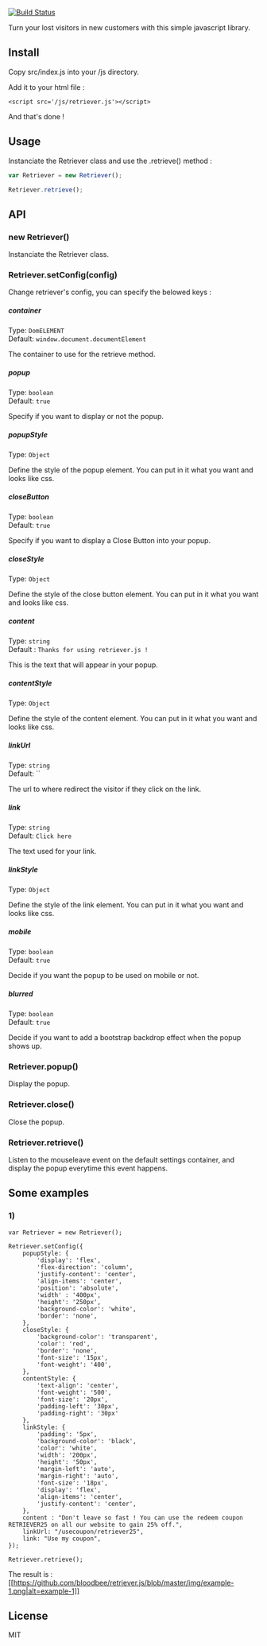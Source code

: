 
[![Build Status](https://travis-ci.org/bloodbee/retriever.js.svg?branch=master)](https://travis-ci.org/bloodbee/retriever.js)

Turn your lost visitors in new customers with this simple javascript library.


## Install

Copy src/index.js into your /js directory.

Add it to your html file :

```
<script src='/js/retriever.js'></script>
```

And that's done !

## Usage

Instanciate the Retriever class and use the .retrieve() method :

```js
var Retriever = new Retriever();

Retriever.retrieve();
```

## API

### new Retriever()

Instanciate the Retriever class.


### Retriever.setConfig(config)

Change retriever's config, you can specify the belowed keys :

##### container

Type: `DomELEMENT`<br>
Default: `window.document.documentElement`

The container to use for the retrieve method.

##### popup

Type: `boolean`<br>
Default: `true`

Specify if you want to display or not the popup.

##### popupStyle

Type: `Object`<br>

Define the style of the popup element. You can put in it what you want and looks like css.

##### closeButton

Type: `boolean`<br>
Default: `true`

Specify if you want to display a Close Button into your popup.

##### closeStyle

Type: `Object`

Define the style of the close button element. You can put in it what you want and looks like css.

##### content

Type: `string`<br>
Default : `Thanks for using retriever.js !`

This is the text that will appear in your popup.

##### contentStyle

Type: `Object`

Define the style of the content element. You can put in it what you want and looks like css.

##### linkUrl

Type: `string`<br>
Default: ``

The url to where redirect the visitor if they click on the link.

##### link

Type: `string`<br>
Default: `Click here`

The text used for your link.

##### linkStyle

Type: `Object`

Define the style of the link element. You can put in it what you want and looks like css.

##### mobile

Type: `boolean`<br>
Default: `true`

Decide if you want the popup to be used on mobile or not.

##### blurred

Type: `boolean`<br>
Default: `true`

Decide if you want to add a bootstrap backdrop effect when the popup shows up.


### Retriever.popup()

Display the popup.


### Retriever.close()

Close the popup.

### Retriever.retrieve()

Listen to the mouseleave event on the default settings container, and display the popup everytime this event happens.


## Some examples


### 1)

```
var Retriever = new Retriever();

Retriever.setConfig({
    popupStyle: {
        'display': 'flex',
        'flex-direction': 'column',
        'justify-content': 'center',
        'align-items': 'center',
        'position': 'absolute',
        'width' : '400px',
        'height': '250px',
        'background-color': 'white',
        'border': 'none',
    },
    closeStyle: {
        'background-color': 'transparent',
        'color': 'red',
        'border': 'none',
        'font-size': '15px',
        'font-weight': '400',
    },
    contentStyle: {
        'text-align': 'center',
        'font-weight': '500',
        'font-size': '20px',
        'padding-left': '30px',
        'padding-right': '30px'
    },
    linkStyle: {
        'padding': '5px',
        'background-color': 'black',
        'color': 'white',
        'width': '200px',
        'height': '50px',
        'margin-left': 'auto',
        'margin-right': 'auto',
        'font-size': '18px',
        'display': 'flex',
        'align-items': 'center',
        'justify-content': 'center',
    },
    content : "Don't leave so fast ! You can use the redeem coupon RETRIEVER25 on all our website to gain 25% off.",
    linkUrl: "/usecoupon/retriever25",
    link: "Use my coupon",
});

Retriever.retrieve();
```

The result is :
[[https://github.com/bloodbee/retriever.js/blob/master/img/example-1.png|alt=example-1]]


## License

MIT
